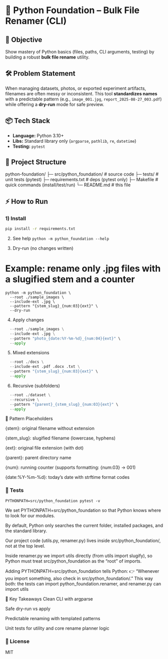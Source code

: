 # 🚀 Python Foundation – Bulk File Renamer (CLI)

## 🎯 Objective
Show mastery of Python basics (files, paths, CLI arguments, testing) by building a robust **bulk file rename** utility.

## 🛠 Problem Statement
When managing datasets, photos, or exported experiment artifacts, filenames are often messy or inconsistent. This tool **standardizes names** with a predictable pattern (e.g., `image_001.jpg`, `report_2025-08-27_003.pdf`) while offering a **dry-run** mode for safe preview.

## 📦 Tech Stack
- **Language:** Python 3.10+
- **Libs:** Standard library only (`argparse`, `pathlib`, `re`, `datetime`)
- **Testing:** `pytest`

## 📂 Project Structure
python-foundation/
├─ src/python_foundation/ # source code
├─ tests/ # unit tests (pytest)
├─ requirements.txt # deps (pytest only)
├─ Makefile # quick commands (install/test/run)
└─ README.md # this file

## ⚡ How to Run

### 1) Install
```bash
pip install -r requirements.txt
```
2) See help
```python -m python_foundation --help```

3) Dry-run (no changes written)
# Example: rename only .jpg files with a slugified stem and a counter
```
python -m python_foundation \
  --root ./sample_images \
  --include-ext .jpg \
  --pattern "{stem_slug}_{num:03}{ext}" \
  --dry-run
```
4) Apply changes
```python -m python_foundation \
  --root ./sample_images \
  --include-ext .jpg \
  --pattern "photo_{date:%Y-%m-%d}_{num:04}{ext}" \
  --apply
```
5) Mixed extensions
```python -m python_foundation \
  --root ./docs \
  --include-ext .pdf .docx .txt \
  --pattern "{stem_slug}_{num:03}{ext}" \
  --apply
  ```
6) Recursive (subfolders)
```python -m python_foundation \
  --root ./dataset \
  --recursive \
  --pattern "{parent}_{stem_slug}_{num:03}{ext}" \
  --apply
  ```
🧩 Pattern Placeholders

{stem}: original filename without extension

{stem_slug}: slugified filename (lowercase, hyphens)

{ext}: original file extension (with dot)

{parent}: parent directory name

{num}: running counter (supports formatting: {num:03} → 001)

{date:%Y-%m-%d}: today’s date with strftime format codes

### 🧪 Tests

```PYTHONPATH=src/python_foundation pytest -v```

We set PYTHONPATH=src/python_foundation so that Python knows where to look for our modules.

By default, Python only searches the current folder, installed packages, and the standard library.

Our project code (utils.py, renamer.py) lives inside src/python_foundation/, not at the top level.

Inside renamer.py we import utils directly (from utils import slugify), so Python must treat src/python_foundation as the “root” of imports.

Adding PYTHONPATH=src/python_foundation tells Python:
👉 “Whenever you import something, also check in src/python_foundation/.”
This way both:
the tests can import python_foundation.renamer, and
renamer.py can import utils

🔑 Key Takeaways
Clean CLI with argparse

Safe dry-run vs apply

Predictable renaming with templated patterns

Unit tests for utility and core rename planner logic


### 📜 License
MIT

